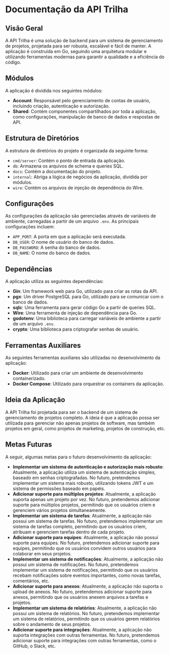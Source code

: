 # Documentação da API Trilha

## Visão Geral

A API Trilha é uma solução de backend para um sistema de gerenciamento de projetos, projetada para ser robusta, escalável e fácil de manter. A aplicação é construída em Go, seguindo uma arquitetura modular e utilizando ferramentas modernas para garantir a qualidade e a eficiência do código.

## Módulos

A aplicação é dividida nos seguintes módulos:

*   **Account**: Responsável pelo gerenciamento de contas de usuário, incluindo criação, autenticação e autorização.
*   **Shared**: Contém componentes compartilhados por toda a aplicação, como configurações, manipulação de banco de dados e respostas de API.

## Estrutura de Diretórios

A estrutura de diretórios do projeto é organizada da seguinte forma:

*   `cmd/server`: Contém o ponto de entrada da aplicação.
*   `db`: Armazena os arquivos de schema e queries SQL.
*   `docs`: Contém a documentação do projeto.
*   `internal`: Abriga a lógica de negócios da aplicação, dividida por módulos.
*   `wire`: Contém os arquivos de injeção de dependência do Wire.

## Configurações

As configurações da aplicação são gerenciadas através de variáveis de ambiente, carregadas a partir de um arquivo `.env`. As principais configurações incluem:

*   `APP_PORT`: A porta em que a aplicação será executada.
*   `DB_USER`: O nome de usuário do banco de dados.
*   `DB_PASSWORD`: A senha do banco de dados.
*   `DB_NAME`: O nome do banco de dados.

## Dependências

A aplicação utiliza as seguintes dependências:

*   **Gin**: Um framework web para Go, utilizado para criar as rotas da API.
*   **pgx**: Um driver PostgreSQL para Go, utilizado para se comunicar com o banco de dados.
*   **sqlc**: Uma ferramenta para gerar código Go a partir de queries SQL.
*   **Wire**: Uma ferramenta de injeção de dependência para Go.
*   **godotenv**: Uma biblioteca para carregar variáveis de ambiente a partir de um arquivo `.env`.
*   **crypto**: Uma biblioteca para criptografar senhas de usuário.

## Ferramentas Auxiliares

As seguintes ferramentas auxiliares são utilizadas no desenvolvimento da aplicação:

*   **Docker**: Utilizado para criar um ambiente de desenvolvimento containerizado.
*   **Docker Compose**: Utilizado para orquestrar os containers da aplicação.

## Ideia da Aplicação

A API Trilha foi projetada para ser o backend de um sistema de gerenciamento de projetos completo. A ideia é que a aplicação possa ser utilizada para gerenciar não apenas projetos de software, mas também projetos em geral, como projetos de marketing, projetos de construção, etc.

## Metas Futuras

A seguir, algumas metas para o futuro desenvolvimento da aplicação:

*   **Implementar um sistema de autenticação e autorização mais robusto**: Atualmente, a aplicação utiliza um sistema de autenticação simples, baseado em senhas criptografadas. No futuro, pretendemos implementar um sistema mais robusto, utilizando tokens JWT e um sistema de permissões baseado em papéis.
*   **Adicionar suporte para múltiplos projetos**: Atualmente, a aplicação suporta apenas um projeto por vez. No futuro, pretendemos adicionar suporte para múltiplos projetos, permitindo que os usuários criem e gerenciem vários projetos simultaneamente.
*   **Implementar um sistema de tarefas**: Atualmente, a aplicação não possui um sistema de tarefas. No futuro, pretendemos implementar um sistema de tarefas completo, permitindo que os usuários criem, atribuam e gerenciem tarefas dentro de cada projeto.
*   **Adicionar suporte para equipes**: Atualmente, a aplicação não possui suporte para equipes. No futuro, pretendemos adicionar suporte para equipes, permitindo que os usuários convidem outros usuários para colaborar em seus projetos.
*   **Implementar um sistema de notificações**: Atualmente, a aplicação não possui um sistema de notificações. No futuro, pretendemos implementar um sistema de notificações, permitindo que os usuários recebam notificações sobre eventos importantes, como novas tarefas, comentários, etc.
*   **Adicionar suporte para anexos**: Atualmente, a aplicação não suporta o upload de anexos. No futuro, pretendemos adicionar suporte para anexos, permitindo que os usuários anexem arquivos a tarefas e projetos.
*   **Implementar um sistema de relatórios**: Atualmente, a aplicação não possui um sistema de relatórios. No futuro, pretendemos implementar um sistema de relatórios, permitindo que os usuários gerem relatórios sobre o andamento de seus projetos.
*   **Adicionar suporte para integrações**: Atualmente, a aplicação não suporta integrações com outras ferramentas. No futuro, pretendemos adicionar suporte para integrações com outras ferramentas, como o GitHub, o Slack, etc.
